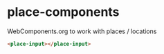 # place-components
WebComponents.org to work with places / locations

```html
<place-input></place-input>
```
